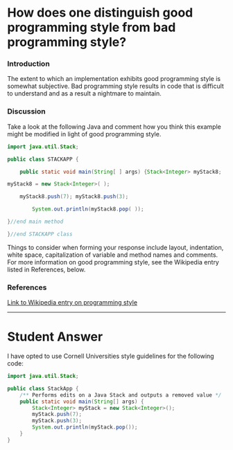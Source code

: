 
# How does one distinguish good programming style from bad programming style?

### Introduction

The extent to which an implementation exhibits good programming style is somewhat subjective. Bad programming style results in code that is difficult to understand and as a result a nightmare to maintain.

### Discussion

Take a look at the following Java and comment how you think this example might be modified in light of good programming style.


````java
import java.util.Stack;

public class STACKAPP {

    public static void main(String[ ] args) {Stack<Integer> myStack8;

myStack8 = new Stack<Integer>( );

    myStack8.push(7); myStack8.push(3);

        System.out.println(myStack8.pop( ));

}//end main method

}//end STACKAPP class
````

Things to consider when forming your response include layout, indentation, white space, capitalization of variable and method names and comments. For more information on good programming style, see the Wikipedia entry listed in References, below.

### References

[Link to Wikipedia entry on programming style](https://en.wikipedia.org/wiki/Programming_style)

---------------
# Student Answer

I have opted to use Cornell Universities style guidelines for the following code:
````java
import java.util.Stack;

public class StackApp {
    /** Performs edits on a Java Stack and outputs a removed value */
    public static void main(String[] args) {
        Stack<Integer> myStack = new Stack<Integer>();
        myStack.push(7);
        myStack.push(3);
        System.out.println(myStack.pop());
    }
}
````